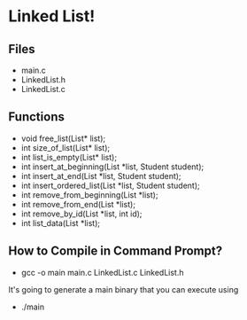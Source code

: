 # Linked List!

## Files

- main.c
- LinkedList.h
- LinkedList.c

## Functions

- void free_list(List* list);
- int size_of_list(List* list);
- int list_is_empty(List* list);
- int insert_at_beginning(List *list, Student student);
- int insert_at_end(List *list, Student student);
- int insert_ordered_list(List *list, Student student);
- int remove_from_beginning(List *list);
- int remove_from_end(List *list);
- int remove_by_id(List *list, int id);
- int list_data(List *list);

## How to Compile in Command Prompt?

- gcc -o main main.c LinkedList.c LinkedList.h

It's going to generate a main binary that you can execute using

- ./main

